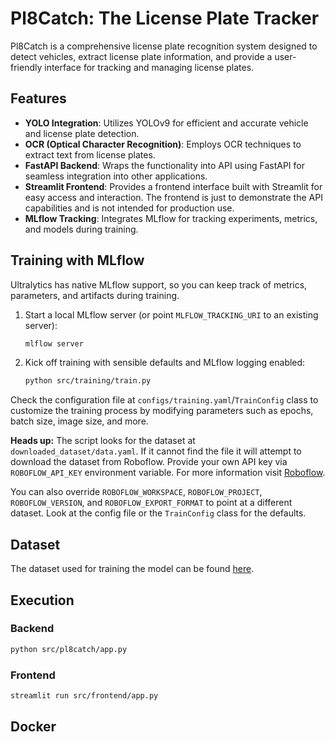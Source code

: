 # Pl8Catch: The License Plate Tracker

Pl8Catch is a comprehensive license plate recognition system designed to detect vehicles, extract license plate information, and provide a user-friendly interface for tracking and managing license plates.

## Features

- **YOLO Integration**: Utilizes YOLOv9 for efficient and accurate vehicle and license plate detection.
- **OCR (Optical Character Recognition)**: Employs OCR techniques to extract text from license plates.
- **FastAPI Backend**: Wraps the functionality into API using FastAPI for seamless integration into other applications.
- **Streamlit Frontend**: Provides a frontend interface built with Streamlit for easy access and interaction. The frontend is just to demonstrate the API capabilities and is not intended for production use.
- **MLflow Tracking**: Integrates MLflow for tracking experiments, metrics, and models during training.

## Training with MLflow

Ultralytics has native MLflow support, so you can keep track of metrics, parameters, and artifacts during training.

1. Start a local MLflow server (or point `MLFLOW_TRACKING_URI` to an existing server):

	```bash
	mlflow server
	```

2. Kick off training with sensible defaults and MLflow logging enabled:

	```bash
	python src/training/train.py
	```

Check the configuration file at `configs/training.yaml`/`TrainConfig` class to customize the training process by modifying parameters such as epochs, batch size, image size, and more.

**Heads up:** The script looks for the dataset at `downloaded_dataset/data.yaml`. If it cannot find the file it will attempt to download the dataset from Roboflow. Provide your own API key via `ROBOFLOW_API_KEY` environment variable. For more information visit [Roboflow](https://roboflow.com/).

You can also override `ROBOFLOW_WORKSPACE`, `ROBOFLOW_PROJECT`, `ROBOFLOW_VERSION`, and `ROBOFLOW_EXPORT_FORMAT` to point at a different dataset. Look at the config file or the `TrainConfig` class for the defaults.

## Dataset

The dataset used for training the model can be found [here](https://universe.roboflow.com/roboflow-universe-projects/license-plate-recognition-rxg4e/dataset/4).

## Execution

### Backend

```bash
python src/pl8catch/app.py
```

### Frontend

```bash
streamlit run src/frontend/app.py
```

## Docker
